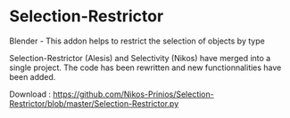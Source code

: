 # Selection-Restrictor
Blender - This addon helps to restrict the selection of objects by type

Selection-Restrictor (Alesis) and Selectivity (Nikos) have merged into a single project. The code has been rewritten and new functionnalities have been added.

Download : https://github.com/Nikos-Prinios/Selection-Restrictor/blob/master/Selection-Restrictor.py
